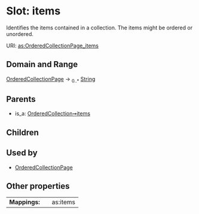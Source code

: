 
# Slot: items


Identifies the items contained in a collection. The items might be ordered or unordered.

URI: [as:OrderedCollectionPage_items](http://www.w3.org/ns/activitystreams#OrderedCollectionPage_items)


## Domain and Range

[OrderedCollectionPage](OrderedCollectionPage.md) &#8594;  <sub>0..\*</sub> [String](types/String.md)

## Parents

 *  is_a: [OrderedCollection➞items](OrderedCollection_items.md)

## Children


## Used by

 * [OrderedCollectionPage](OrderedCollectionPage.md)

## Other properties

|  |  |  |
| --- | --- | --- |
| **Mappings:** | | as:items |

